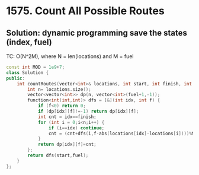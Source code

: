 # 1575. Count All Possible Routes


## Solution: dynamic programming save the states (index, fuel)

TC: O(N^2M), where N = len(locations) and M = fuel

```c++
const int MOD = 1e9+7;
class Solution {
public:
    int countRoutes(vector<int>& locations, int start, int finish, int fuel) {
        int n= locations.size();
        vector<vector<int>> dp(n, vector<int>(fuel+1,-1));
        function<int(int,int)> dfs = [&](int idx, int f) {
            if (f<0) return 0;
            if (dp[idx][f]!=-1) return dp[idx][f];
            int cnt = idx==finish;
            for (int i = 0;i<n;i++) {
                if (i==idx) continue;
                cnt = (cnt+dfs(i,f-abs(locations[idx]-locations[i])))%MOD;
            }
            return dp[idx][f]=cnt;
        };
        return dfs(start,fuel);
    }
};
```
